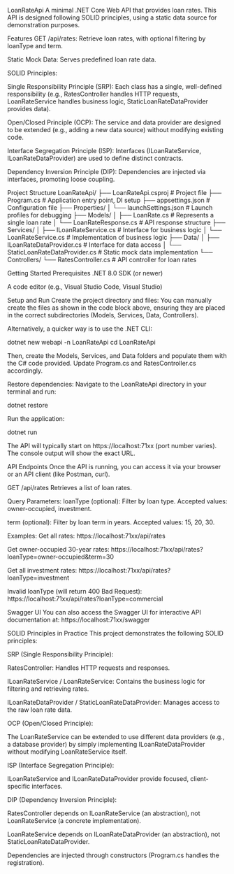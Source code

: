 LoanRateApi
A minimal .NET Core Web API that provides loan rates. This API is designed following SOLID principles, using a static data source for demonstration purposes.

Features
GET /api/rates: Retrieve loan rates, with optional filtering by loanType and term.

Static Mock Data: Serves predefined loan rate data.

SOLID Principles:

Single Responsibility Principle (SRP): Each class has a single, well-defined responsibility (e.g., RatesController handles HTTP requests, LoanRateService handles business logic, StaticLoanRateDataProvider provides data).

Open/Closed Principle (OCP): The service and data provider are designed to be extended (e.g., adding a new data source) without modifying existing code.

Interface Segregation Principle (ISP): Interfaces (ILoanRateService, ILoanRateDataProvider) are used to define distinct contracts.

Dependency Inversion Principle (DIP): Dependencies are injected via interfaces, promoting loose coupling.

Project Structure
LoanRateApi/
├── LoanRateApi.csproj          # Project file
├── Program.cs                  # Application entry point, DI setup
├── appsettings.json            # Configuration file
├── Properties/
│   └── launchSettings.json     # Launch profiles for debugging
├── Models/
│   ├── LoanRate.cs             # Represents a single loan rate
│   └── LoanRateResponse.cs     # API response structure
├── Services/
│   ├── ILoanRateService.cs     # Interface for business logic
│   └── LoanRateService.cs      # Implementation of business logic
├── Data/
│   ├── ILoanRateDataProvider.cs # Interface for data access
│   └── StaticLoanRateDataProvider.cs # Static mock data implementation
└── Controllers/
    └── RatesController.cs      # API controller for loan rates

Getting Started
Prerequisites
.NET 8.0 SDK (or newer)

A code editor (e.g., Visual Studio Code, Visual Studio)

Setup and Run
Create the project directory and files:
You can manually create the files as shown in the code block above, ensuring they are placed in the correct subdirectories (Models, Services, Data, Controllers).

Alternatively, a quicker way is to use the .NET CLI:

dotnet new webapi -n LoanRateApi
cd LoanRateApi

Then, create the Models, Services, and Data folders and populate them with the C# code provided. Update Program.cs and RatesController.cs accordingly.

Restore dependencies:
Navigate to the LoanRateApi directory in your terminal and run:

dotnet restore

Run the application:

dotnet run

The API will typically start on https://localhost:71xx (port number varies). The console output will show the exact URL.

API Endpoints
Once the API is running, you can access it via your browser or an API client (like Postman, curl).

GET /api/rates
Retrieves a list of loan rates.

Query Parameters:
loanType (optional): Filter by loan type. Accepted values: owner-occupied, investment.

term (optional): Filter by loan term in years. Accepted values: 15, 20, 30.

Examples:
Get all rates:
https://localhost:71xx/api/rates

Get owner-occupied 30-year rates:
https://localhost:71xx/api/rates?loanType=owner-occupied&term=30

Get all investment rates:
https://localhost:71xx/api/rates?loanType=investment

Invalid loanType (will return 400 Bad Request):
https://localhost:71xx/api/rates?loanType=commercial

Swagger UI
You can also access the Swagger UI for interactive API documentation at:
https://localhost:71xx/swagger

SOLID Principles in Practice
This project demonstrates the following SOLID principles:

SRP (Single Responsibility Principle):

RatesController: Handles HTTP requests and responses.

ILoanRateService / LoanRateService: Contains the business logic for filtering and retrieving rates.

ILoanRateDataProvider / StaticLoanRateDataProvider: Manages access to the raw loan rate data.

OCP (Open/Closed Principle):

The LoanRateService can be extended to use different data providers (e.g., a database provider) by simply implementing ILoanRateDataProvider without modifying LoanRateService itself.

ISP (Interface Segregation Principle):

ILoanRateService and ILoanRateDataProvider provide focused, client-specific interfaces.

DIP (Dependency Inversion Principle):

RatesController depends on ILoanRateService (an abstraction), not LoanRateService (a concrete implementation).

LoanRateService depends on ILoanRateDataProvider (an abstraction), not StaticLoanRateDataProvider.

Dependencies are injected through constructors (Program.cs handles the registration).

